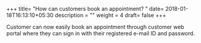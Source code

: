 +++
title= "How can customers book an appointment? "
date= 2018-01-18T16:13:10+05:30
description = ""
weight = 4
draft= false
+++




Customer can now easily book an appointment through customer web portal where they can sign in with their registered e-mail ID and password.


